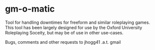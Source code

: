 # gm-o-matic
Tool for handling downtimes for freeform and similar roleplaying games. This tool has been largely designed for use by the Oxford University Roleplaying Soceity, but may be of use in other use-cases.

Bugs, comments and other requests to jhogg41 .a.t. gmail
